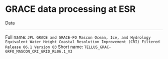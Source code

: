 GRACE data processing at ESR
===============


Data
******
Full name: `JPL GRACE and GRACE-FO Mascon Ocean, Ice, and Hydrology Equivalent Water Height Coastal Resolution Improvement (CRI) Filtered Release 06.1 Version 03`
Short name: `TELLUS_GRAC-GRFO_MASCON_CRI_GRID_RL06.1_V3`

